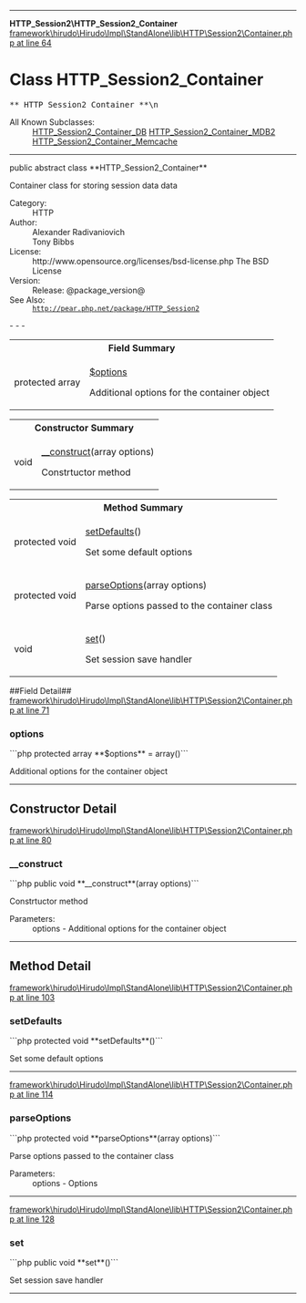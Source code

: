 - - -

**HTTP_Session2\HTTP_Session2_Container**
<a href="https://github.com/JeyDotC/Hirudo-docs/blob/master/source/framework/hirudo/Hirudo/Impl/StandAlone/lib/HTTP/Session2/Container.php.md#line64" class="location">framework\hirudo\Hirudo\Impl\StandAlone\lib\HTTP\Session2\Container.php at line 64</a>

# Class HTTP_Session2_Container #

<pre class="tree">** HTTP_Session2_Container **\n</pre>

<dl>
<dt>All Known Subclasses:</dt>
<dd><a href="https://github.com/JeyDotC/Hirudo-docs/blob/master/http_session2/http_session2_container_db.html">HTTP_Session2_Container_DB</a> <a href="https://github.com/JeyDotC/Hirudo-docs/blob/master/http_session2/http_session2_container_mdb2.html">HTTP_Session2_Container_MDB2</a> <a href="https://github.com/JeyDotC/Hirudo-docs/blob/master/http_session2/http_session2_container_memcache.html">HTTP_Session2_Container_Memcache</a> </dd>
</dl>

- - -

<p class="signature">public abstract  class **HTTP_Session2_Container**</p>

<div class="comment" id="overview_description"><p>Container class for storing session data data</p></div>

<dl>
<dt>Category:</dt>
<dd>HTTP</dd>
<dt>Author:</dt>
<dd>Alexander Radivaniovich <info@wwwlab.net></dd>
<dd>Tony Bibbs <tony@geeklog.net></dd>
<dt>License:</dt>
<dd>http://www.opensource.org/licenses/bsd-license.php The BSD License</dd>
<dt>Version:</dt>
<dd>Release: @package_version@</dd>
<dt>See Also:</dt>
<dd><code><a href="http://pear.php.net/package/HTTP_Session2">http://pear.php.net/package/HTTP_Session2</a></code></dd>
</dl>
- - -

<table id="summary_field">
<tr><th colspan="2">Field Summary</th></tr>
<tr>
<td class="type">protected  array</td>
<td class="description"><p class="name"><a href="#options">$options</a></p><p class="description">Additional options for the container object</p></td>
</tr>
</table>

<table id="summary_constructor">
<tr><th colspan="2">Constructor Summary</th></tr>
<tr>
<td class="type"> void</td>
<td class="description"><p class="name"><a href="#__construct()">__construct</a>(array options)</p><p class="description">Constrtuctor method</p></td>
</tr>
</table>

<table id="summary_method">
<tr><th colspan="2">Method Summary</th></tr>
<tr>
<td class="type">protected  void</td>
<td class="description"><p class="name"><a href="#setDefaults()">setDefaults</a>()</p><p class="description">Set some default options</p></td>
</tr>
<tr>
<td class="type">protected  void</td>
<td class="description"><p class="name"><a href="#parseOptions()">parseOptions</a>(array options)</p><p class="description">Parse options passed to the container class</p></td>
</tr>
<tr>
<td class="type"> void</td>
<td class="description"><p class="name"><a href="#set()">set</a>()</p><p class="description">Set session save handler</p></td>
</tr>
</table>

##Field Detail##
<a href="https://github.com/JeyDotC/Hirudo-docs/blob/master/source/framework/hirudo/Hirudo/Impl/StandAlone/lib/HTTP/Session2/Container.php.md#line71" class="location">framework\hirudo\Hirudo\Impl\StandAlone\lib\HTTP\Session2\Container.php at line 71</a>

<h3 id="options">options</h3>
```php
protected  array **$options** = array()```
<div class="details">
<p>Additional options for the container object</p></div>

- - -

<h2 id="detail_method">Constructor Detail</h2>
<a href="https://github.com/JeyDotC/Hirudo-docs/blob/master/source/framework/hirudo/Hirudo/Impl/StandAlone/lib/HTTP/Session2/Container.php.md#line80" class="location">framework\hirudo\Hirudo\Impl\StandAlone\lib\HTTP\Session2\Container.php at line 80</a>

<h3 id="__construct()">__construct</h3>
```php
public  void **__construct**(array options)```
<div class="details">
<p>Constrtuctor method</p><dl>
<dt>Parameters:</dt>
<dd>options - Additional options for the container object</dd>
</dl>
</div>

- - -

<h2 id="detail_method">Method Detail</h2>
<a href="https://github.com/JeyDotC/Hirudo-docs/blob/master/source/framework/hirudo/Hirudo/Impl/StandAlone/lib/HTTP/Session2/Container.php.md#line103" class="location">framework\hirudo\Hirudo\Impl\StandAlone\lib\HTTP\Session2\Container.php at line 103</a>

<h3 id="setDefaults()">setDefaults</h3>
```php
protected  void **setDefaults**()```
<div class="details">
<p>Set some default options</p></div>

- - -

<a href="https://github.com/JeyDotC/Hirudo-docs/blob/master/source/framework/hirudo/Hirudo/Impl/StandAlone/lib/HTTP/Session2/Container.php.md#line114" class="location">framework\hirudo\Hirudo\Impl\StandAlone\lib\HTTP\Session2\Container.php at line 114</a>

<h3 id="parseOptions()">parseOptions</h3>
```php
protected  void **parseOptions**(array options)```
<div class="details">
<p>Parse options passed to the container class</p><dl>
<dt>Parameters:</dt>
<dd>options - Options</dd>
</dl>
</div>

- - -

<a href="https://github.com/JeyDotC/Hirudo-docs/blob/master/source/framework/hirudo/Hirudo/Impl/StandAlone/lib/HTTP/Session2/Container.php.md#line128" class="location">framework\hirudo\Hirudo\Impl\StandAlone\lib\HTTP\Session2\Container.php at line 128</a>

<h3 id="set()">set</h3>
```php
public  void **set**()```
<div class="details">
<p>Set session save handler</p></div>

- - -


